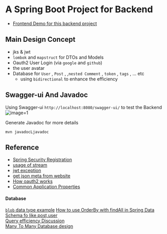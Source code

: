 # A Spring Boot Project for Backend
- [Frontend Demo for this backend project](https://github.com/maxwolf621/SpringBootFrontend)

## Main Design Concept
- jks & jwt  
- `lombok` and `mapstruct` for DTOs and Models
- Oauth2 User Login (via `google` and `github`)
- the user avatar 
- Database for `User` , `Post` ,  ,`nested Comment` , `token` , `tags` , ... etc 
    - using `bidirectional` to enhance the efficiency

## Swagger-ui And Javadoc

Using Swagger-ui `http://localhost:8080/swagger-ui/` to test the Backend 
![image=1](images/bafd4f766f44c056785c1d3e515c55f500f49bec301a99fe68445f6a9487687f.png)    

Generate Javadoc for more details
```console
mvn javadocLjavadoc
```

## Reference
- [Spring Security Registration](https://github.com/Baeldung/spring-security-registration)  
- [usage of stream](https://stackoverflow.com/questions/48638338/spring-data-jpa-repositories-with-java-8-streams-detached-object)  
- [jwt exception](https://stackoverflow.com/questions/49085433/jjwt-library-and-handle-expiration-expiredjwtexception)   
- [get json meta from website](https://www.javachinna.com/generate-rich-link-preview-for-a-given-url-based-on-the-meta-tags-present-in-the-web-page-in-spring-boot/)  
- [How oauth2 works](https://marco.dev/angular-spring-boot-and-oauth2-part-1-how-it-works/)
- [Common Application Properties](https://docs.spring.io/spring-boot/docs/current/reference/html/application-properties.html)

#### Database
[`blob` data type example](https://stackoverflow.com/questions/57268541/how-to-stream-large-blob-from-database-to-application-using-jpa)
[How to use OrderBy with findAll in Spring Data](https://stackoverflow.com/questions/25486583/how-to-use-orderby-with-findall-in-spring-data)   
[Schema fo like,post,user](https://stackoverflow.com/questions/48160665/implementing-posts-comments-and-likes-in-db)  
[Query efficiency Discussion](https://www.reddit.com/r/PHP/comments/2hdbps/what_would_be_an_efficient_way_of_loading_from_a/)  
[Many To Many Database design](https://hackmd.io/@OceanChiu/ryM5xipxI)